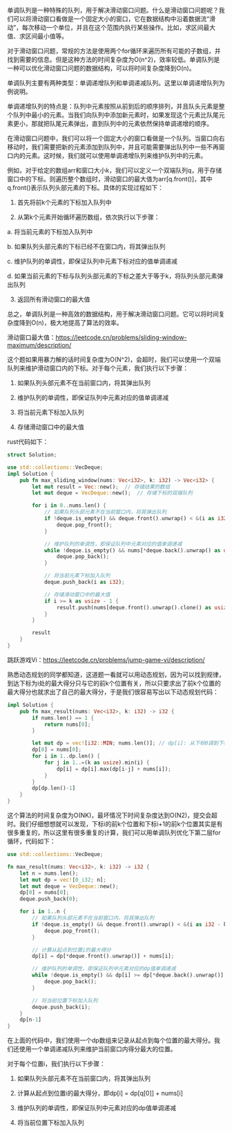 单调队列是一种特殊的队列，用于解决滑动窗口问题。什么是滑动窗口问题呢？我们可以将滑动窗口看做是一个固定大小的窗口，它在数据结构中沿着数据流“滑动”，每次移动一个单位，并且在这个范围内执行某些操作。比如，求区间最大值、求区间最小值等。

对于滑动窗口问题，常规的方法是使用两个for循环来遍历所有可能的子数组，并找到需要的信息。但是这种方法的时间复杂度为O(n^2)，效率较低。单调队列是一种可以优化滑动窗口问题的数据结构，可以将时间复杂度降到O(n)。

单调队列主要有两种类型：单调递增队列和单调递减队列。这里以单调递增队列为例说明。

单调递增队列的特点是：队列中元素按照从前到后的顺序排列，并且队头元素是整个队列中最小的元素。当我们向队列中添加新元素时，如果发现这个元素比队尾元素更小，那就把队尾元素弹出，直到队列中的元素依然保持单调递增的顺序。

在滑动窗口问题中，我们可以将一个固定大小的窗口看做是一个队列。当窗口向右移动时，我们需要把新的元素添加到队列中，并且可能需要弹出队列中一些不再窗口内的元素。这时候，我们就可以使用单调递增队列来维护队列中的元素。

例如，对于给定的数组arr和窗口大小k，我们可以定义一个双端队列q，用于存储窗口中的下标。则遍历整个数组时，滑动窗口的最大值为arr[q.front()]，其中q.front()表示队列头部元素的下标。具体的实现过程如下：

1. 首先将前k个元素的下标加入队列中
  
2. 从第k个元素开始循环遍历数组，依次执行以下步骤：
  
  a. 将当前元素的下标加入队列中
  
  b. 如果队列头部元素的下标已经不在窗口内，将其弹出队列
  
  c. 维护队列的单调性，即保证队列中元素下标对应的值单调递减
  
  d. 如果当前元素的下标与队列头部元素的下标之差大于等于k，将队列头部元素弹出队列
  
3. 返回所有滑动窗口的最大值
  

总之，单调队列是一种高效的数据结构，用于解决滑动窗口问题。它可以将时间复杂度降到O(n)，极大地提高了算法的效率。

滑动窗口最大值：https://leetcode.cn/problems/sliding-window-maximum/description/

这个题如果用暴力解的话时间复杂度为O(N^2)，会超时，我们可以使用一个双端队列来维护滑动窗口内的下标。对于每个元素，我们执行以下步骤：

1. 如果队列头部元素不在当前窗口内，将其弹出队列
  
2. 维护队列的单调性，即保证队列中元素对应的值单调递减
  
3. 将当前元素下标加入队列
  
4. 存储滑动窗口中的最大值
  

rust代码如下：

```rust
struct Solution;

use std::collections::VecDeque;
impl Solution {
    pub fn max_sliding_window(nums: Vec<i32>, k: i32) -> Vec<i32> {
        let mut result = Vec::new();  // 存储结果的数组
        let mut deque = VecDeque::new();  // 存储下标的双端队列

        for i in 0..nums.len() {
            // 如果队列头部元素不在当前窗口内，将其弹出队列
            if !deque.is_empty() && deque.front().unwrap() < &(i as i32 - k + 1) {
                deque.pop_front();
            }

            // 维护队列的单调性，即保证队列中元素对应的值单调递减
            while !deque.is_empty() && nums[*deque.back().unwrap() as usize] < nums[i] {
                deque.pop_back();
            }

            // 将当前元素下标加入队列
            deque.push_back(i as i32);

            // 存储滑动窗口中的最大值
            if i >= k as usize - 1 {
                result.push(nums[deque.front().unwrap().clone() as usize]);
            }
        }

        result
    }
}
```

跳跃游戏Vi：https://leetcode.cn/problems/jump-game-vi/description/

熟悉动态规划的同学都知道，这道题一看就可以用动态规划，因为可以找到规律，到达下标为i处的最大得分只与它的前k个位置有关，所以只要求出了前k个位置的最大得分也就求出了自己的最大得分，于是我们很容易写出以下动态规划代码：

```rust
impl Solution {
    pub fn max_result(nums: Vec<i32>, k: i32) -> i32 {
        if nums.len() == 1 {
            return nums[0];
        }

        let mut dp = vec![i32::MIN; nums.len()]; // dp[i]: 从下标0调到下标i处得到的最大得分
        dp[0] = nums[0];
        for i in 1..dp.len() {
            for j in 1..=(k as usize).min(i) {
                dp[i] = dp[i].max(dp[i-j] + nums[i]);
            }
        }
        dp[dp.len()-1]
    }
}
```

这个算法的时间复杂度为O(NK)，最坏情况下时间复杂度达到O(N2)，提交会超时。我们仔细想想就可以发现，下标i的前k个位置和下标i+1的前k个位置其实是有很多重复的，所以这里有很多重复的计算，我们可以用单调队列优化下第二层for循环，代码如下：

```rust
use std::collections::VecDeque;

fn max_result(nums: Vec<i32>, k: i32) -> i32 {
    let n = nums.len();
    let mut dp = vec![0_i32; n];
    let mut deque = VecDeque::new();
    dp[0] = nums[0];
    deque.push_back(0);

    for i in 1..n {
        // 如果队列头部元素不在当前窗口内，将其弹出队列
        if !deque.is_empty() && deque.front().unwrap() < &(i as i32 - k) {
            deque.pop_front();
        }

        // 计算从起点到位置i的最大得分
        dp[i] = dp[*deque.front().unwrap()] + nums[i];

        // 维护队列的单调性，即保证队列中元素对应的dp值单调递减
        while !deque.is_empty() && dp[i] >= dp[*deque.back().unwrap()] {
            deque.pop_back();
        }

        // 将当前位置下标加入队列
        deque.push_back(i);
    }
    dp[n-1]
}
```

在上面的代码中，我们使用一个dp数组来记录从起点到每个位置的最大得分。我们还使用一个单调递减队列来维护当前窗口内得分最大的位置。

对于每个位置i，我们执行以下步骤：

1. 如果队列头部元素不在当前窗口内，将其弹出队列
  
2. 计算从起点到位置i的最大得分，即dp[i] = dp[q[0]] + nums[i]
  
3. 维护队列的单调性，即保证队列中元素对应的dp值单调递减
  
4. 将当前位置下标加入队列